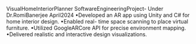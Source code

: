  VisualHomeInteriorPlanner
 SoftwareEngineeringProject- Under Dr.RomiBanerjee
 April2024
 •Developed an AR app using Unity and C# for home interior design.
 •Enabled real- time space scanning to place virtual furniture.
 •Utilized GoogleARCore API for precise environment mapping.
 •Delivered realistic and interactive design visualizations.
